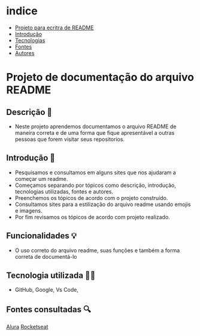 # indice

* [Projeto para ecritra de README](#projeto-de-documentação-do-arquivo-readme)
* [Introdução](#introdução)
* [Tecnologias](#tecnologia-utilizada)
* [Fontes](#fontes-consultadas)
* [Autores](#autores)

# Projeto de documentação do arquivo README

## Descrição 📃
 - Neste projeto aprendemos documentamos o arquivo README de maneira correta e de uma forma que fique apresentável a outras pessoas que forem visitar seus repositorios. 
## Introdução 📄
 - Pesquisamos e consultamos em alguns sites que nos ajudaram a começar um readme.
 - Começamos separando por tópicos como descrição, introdução, tecnologias utilizadas, fontes e autores.
 - Preenchemos os tópicos de acordo com o  projeto construído. 
 - Consultamos sites para a estilização  do arquivo readme usando emojis e imagens. 
 - Por fim revisamos os tópicos de acordo com projeto realizado.

## Funcionalidades 💡
- O uso correto do arquivo  readme, suas funções e também a forma correta de documentá-lo
## Tecnologia utilizada 👨‍💻
 - GitHub, Google, Vs Code, 
## Fontes consultadas 🔍
 [Alura](#https://www.alura.com.br/artigos/escrever-bom-readme)
 [Rocketseat](#https://blog.rocketseat.com.br/como-fazer-um-bom-readme/)